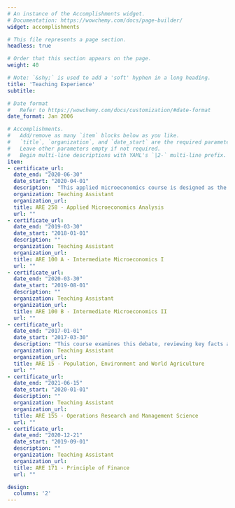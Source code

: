 ```yaml
---
# An instance of the Accomplishments widget.
# Documentation: https://wowchemy.com/docs/page-builder/
widget: accomplishments

# This file represents a page section.
headless: true

# Order that this section appears on the page.
weight: 40

# Note: `&shy;` is used to add a 'soft' hyphen in a long heading.
title: 'Teaching Experience'
subtitle:

# Date format
#   Refer to https://wowchemy.com/docs/customization/#date-format
date_format: Jan 2006

# Accomplishments.
#   Add/remove as many `item` blocks below as you like.
#   `title`, `organization`, and `date_start` are the required parameters.
#   Leave other parameters empty if not required.
#   Begin multi-line descriptions with YAML's `|2-` multi-line prefix.
item:
- certificate_url: 
  date_end: "2020-06-30"
  date_start: "2020-04-01"
  description:  "This applied microeconomics course is designed as the capstone course of the M.S. program in Agricultural & Resource Economics. The primary objective of the course is to help you synthesize your training in microeconomic theory and econometrics and further refine your research skills in applied economics."
  organization: Teaching Assistant
  organization_url: 
  title: ARE 258 - Applied Microeconomics Analysis 
  url: ""
- certificate_url: 
  date_end: "2019-03-30"
  date_start: "2018-01-01"
  description: ""
  organization: Teaching Assistant
  organization_url: 
  title: ARE 100 A - Intermediate Microeconomics I 
  url: ""
- certificate_url: 
  date_end: "2020-03-30"
  date_start: "2019-08-01"
  description: ""
  organization: Teaching Assistant
  organization_url: 
  title: ARE 100 B - Intermediate Microeconomics II 
  url: ""
- certificate_url: 
  date_end: "2017-01-01"
  date_start: "2017-03-30"
  description: "This course examines this debate, reviewing key facts and utilizing economic principles to understand the interactions among population change, food demand, natural resource use and agricultural change."
  organization: Teaching Assistant
  organization_url: 
  title: ARE 15 - Population, Environment and World Agriculture 
  url: ""
- certificate_url: 
  date_end: "2021-06-15"
  date_start: "2020-01-01"
  description: ""
  organization: Teaching Assistant
  organization_url: 
  title: ARE 155 - Operations Research and Management Science 
  url: ""
- certificate_url: 
  date_end: "2020-12-21"
  date_start: "2019-09-01"
  description: ""
  organization: Teaching Assistant
  organization_url: 
  title: ARE 171 - Principle of Finance 
  url: ""

design:
  columns: '2' 
---
```

